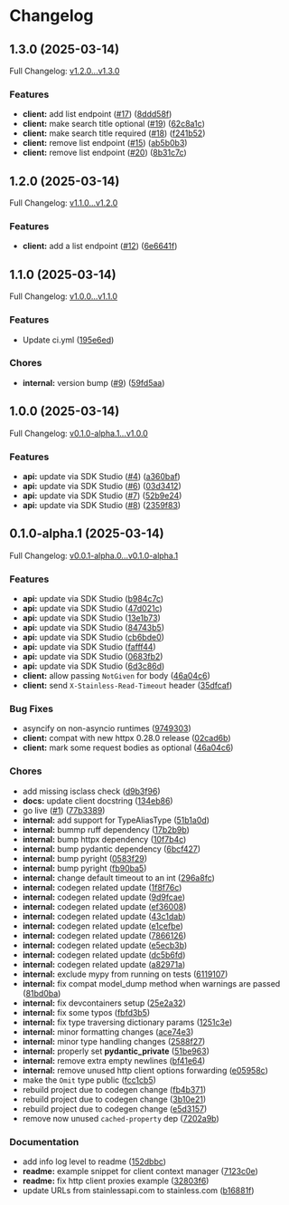 # Changelog

## 1.3.0 (2025-03-14)

Full Changelog: [v1.2.0...v1.3.0](https://github.com/mpatankar/met-museum/compare/v1.2.0...v1.3.0)

### Features

* **client:** add list endpoint ([#17](https://github.com/mpatankar/met-museum/issues/17)) ([8ddd58f](https://github.com/mpatankar/met-museum/commit/8ddd58f257dd5451e26dda00d9613d2d3dfe6d4d))
* **client:** make search title optional ([#19](https://github.com/mpatankar/met-museum/issues/19)) ([62c8a1c](https://github.com/mpatankar/met-museum/commit/62c8a1cff2ff7aa5cc37c5741d8d8a656c05a1c1))
* **client:** make search title required ([#18](https://github.com/mpatankar/met-museum/issues/18)) ([f241b52](https://github.com/mpatankar/met-museum/commit/f241b52d2cb4301852a6c2cd2649dbd262ee7e5a))
* **client:** remove list endpoint ([#15](https://github.com/mpatankar/met-museum/issues/15)) ([ab5b0b3](https://github.com/mpatankar/met-museum/commit/ab5b0b3551d94a16a14ba8255a464ab1160c3928))
* **client:** remove list endpoint ([#20](https://github.com/mpatankar/met-museum/issues/20)) ([8b31c7c](https://github.com/mpatankar/met-museum/commit/8b31c7c4c416ff79f615e41f92fba5e84385b470))

## 1.2.0 (2025-03-14)

Full Changelog: [v1.1.0...v1.2.0](https://github.com/mpatankar/met-museum/compare/v1.1.0...v1.2.0)

### Features

* **client:** add a list endpoint ([#12](https://github.com/mpatankar/met-museum/issues/12)) ([6e6641f](https://github.com/mpatankar/met-museum/commit/6e6641f4b076d81edef007ca525a3a1dd3dac67a))

## 1.1.0 (2025-03-14)

Full Changelog: [v1.0.0...v1.1.0](https://github.com/mpatankar/met-museum/compare/v1.0.0...v1.1.0)

### Features

* Update ci.yml ([195e6ed](https://github.com/mpatankar/met-museum/commit/195e6edf2b6727cae142bc678edf31c5b651ed8c))


### Chores

* **internal:** version bump ([#9](https://github.com/mpatankar/met-museum/issues/9)) ([59fd5aa](https://github.com/mpatankar/met-museum/commit/59fd5aa3691d0f2b4c523c051c4a90c7e4719519))

## 1.0.0 (2025-03-14)

Full Changelog: [v0.1.0-alpha.1...v1.0.0](https://github.com/mpatankar/met-museum/compare/v0.1.0-alpha.1...v1.0.0)

### Features

* **api:** update via SDK Studio ([#4](https://github.com/mpatankar/met-museum/issues/4)) ([a360baf](https://github.com/mpatankar/met-museum/commit/a360bafeb7af06562fcd43d5f4420d03175017df))
* **api:** update via SDK Studio ([#6](https://github.com/mpatankar/met-museum/issues/6)) ([03d3412](https://github.com/mpatankar/met-museum/commit/03d34124a106d8558285b72c549bb0629a50014b))
* **api:** update via SDK Studio ([#7](https://github.com/mpatankar/met-museum/issues/7)) ([52b9e24](https://github.com/mpatankar/met-museum/commit/52b9e24c47909f949672b52f5bee469529e41a97))
* **api:** update via SDK Studio ([#8](https://github.com/mpatankar/met-museum/issues/8)) ([2359f83](https://github.com/mpatankar/met-museum/commit/2359f83e288c577026e1a453539b75c088d5026a))

## 0.1.0-alpha.1 (2025-03-14)

Full Changelog: [v0.0.1-alpha.0...v0.1.0-alpha.1](https://github.com/mpatankar/met-museum/compare/v0.0.1-alpha.0...v0.1.0-alpha.1)

### Features

* **api:** update via SDK Studio ([b984c7c](https://github.com/mpatankar/met-museum/commit/b984c7ced8519cca492a2a9f3855a59d50fc78ae))
* **api:** update via SDK Studio ([47d021c](https://github.com/mpatankar/met-museum/commit/47d021ceeceb6a0a442a65f64e65f7bd73027dff))
* **api:** update via SDK Studio ([13e1b73](https://github.com/mpatankar/met-museum/commit/13e1b7331e321c8736802424cd85afd79f68b984))
* **api:** update via SDK Studio ([84743b5](https://github.com/mpatankar/met-museum/commit/84743b5d64a023eb202cc063db50aa22447dfa11))
* **api:** update via SDK Studio ([cb6bde0](https://github.com/mpatankar/met-museum/commit/cb6bde07c4e0de6a9e8085d11c2a9aca61b8f43d))
* **api:** update via SDK Studio ([fafff44](https://github.com/mpatankar/met-museum/commit/fafff4495b6b64a978d883049abfa1fba2768088))
* **api:** update via SDK Studio ([0683fb2](https://github.com/mpatankar/met-museum/commit/0683fb2914116754aeb85ca311f47547c1223429))
* **api:** update via SDK Studio ([6d3c86d](https://github.com/mpatankar/met-museum/commit/6d3c86dfdc893120aaaed22a999a6f588106705c))
* **client:** allow passing `NotGiven` for body ([46a04c6](https://github.com/mpatankar/met-museum/commit/46a04c63c4b42b36e6fa966bab5eedcabbdb4a0a))
* **client:** send `X-Stainless-Read-Timeout` header ([35dfcaf](https://github.com/mpatankar/met-museum/commit/35dfcaf1cdaa7484bd77ad1ba6308e4f03b52839))


### Bug Fixes

* asyncify on non-asyncio runtimes ([9749303](https://github.com/mpatankar/met-museum/commit/9749303483287ccd18cdc1b78de7dec208fbbf6e))
* **client:** compat with new httpx 0.28.0 release ([02cad6b](https://github.com/mpatankar/met-museum/commit/02cad6b5c8a04a339f5251548796b93cf1a986f9))
* **client:** mark some request bodies as optional ([46a04c6](https://github.com/mpatankar/met-museum/commit/46a04c63c4b42b36e6fa966bab5eedcabbdb4a0a))


### Chores

* add missing isclass check ([d9b3f96](https://github.com/mpatankar/met-museum/commit/d9b3f965a18f15ee8ca0365463b1a0aaea886b04))
* **docs:** update client docstring ([134eb86](https://github.com/mpatankar/met-museum/commit/134eb86029c5c4d18adac8b705dfd7f1bf6d6c3e))
* go live ([#1](https://github.com/mpatankar/met-museum/issues/1)) ([77b3389](https://github.com/mpatankar/met-museum/commit/77b338962c7867e85016e539b46b5d94fda6e5c9))
* **internal:** add support for TypeAliasType ([51b1a0d](https://github.com/mpatankar/met-museum/commit/51b1a0d94b72123c8753425fe9066750b0a3fde8))
* **internal:** bummp ruff dependency ([17b2b9b](https://github.com/mpatankar/met-museum/commit/17b2b9b0c95c0f8f3951c06676c64cd9bf2d9533))
* **internal:** bump httpx dependency ([10f7b4c](https://github.com/mpatankar/met-museum/commit/10f7b4c79f9a3bd2f6a317ab07826585c4d009c9))
* **internal:** bump pydantic dependency ([6bcf427](https://github.com/mpatankar/met-museum/commit/6bcf4277b131539c8b530c72f4ff7b1e80cd21bf))
* **internal:** bump pyright ([0583f29](https://github.com/mpatankar/met-museum/commit/0583f290d31a5efbee66fe07be778b163b0cad48))
* **internal:** bump pyright ([fb90ba5](https://github.com/mpatankar/met-museum/commit/fb90ba554eeb57b77d2766324cf141c977935156))
* **internal:** change default timeout to an int ([296a8fc](https://github.com/mpatankar/met-museum/commit/296a8fc84d2afdae212dfd167113930b57a91116))
* **internal:** codegen related update ([1f8f76c](https://github.com/mpatankar/met-museum/commit/1f8f76cbbe0d03f6426906d83ae85f5d3ca8d090))
* **internal:** codegen related update ([9d9fcae](https://github.com/mpatankar/met-museum/commit/9d9fcaef6d8c0c4143df4183e4769d8551adbb76))
* **internal:** codegen related update ([ef36008](https://github.com/mpatankar/met-museum/commit/ef36008a7ea884eba9b6f61c257f75ef490f5822))
* **internal:** codegen related update ([43c1dab](https://github.com/mpatankar/met-museum/commit/43c1dab5f8e4f1534e87e48288c021809e9d14a8))
* **internal:** codegen related update ([e1cefbe](https://github.com/mpatankar/met-museum/commit/e1cefbe02b7eb0c10075700bf08c88485bb6f9f5))
* **internal:** codegen related update ([7866126](https://github.com/mpatankar/met-museum/commit/786612690e1dccbbdfa2961d3e2d3d13ce06d027))
* **internal:** codegen related update ([e5ecb3b](https://github.com/mpatankar/met-museum/commit/e5ecb3b2ba43a94576de4eb745af774e92c895a1))
* **internal:** codegen related update ([dc5b6fd](https://github.com/mpatankar/met-museum/commit/dc5b6fd5661e67465af5cef09a13a6c1bea299eb))
* **internal:** codegen related update ([a82971a](https://github.com/mpatankar/met-museum/commit/a82971a24b3f69027e81869167502b264081bd68))
* **internal:** exclude mypy from running on tests ([6119107](https://github.com/mpatankar/met-museum/commit/61191077922a88b873f4bea70652799f8596a85c))
* **internal:** fix compat model_dump method when warnings are passed ([81bd0ba](https://github.com/mpatankar/met-museum/commit/81bd0ba936f2f93242e38b3e341d0475c63dab86))
* **internal:** fix devcontainers setup ([25e2a32](https://github.com/mpatankar/met-museum/commit/25e2a3273616f5e2374fd3c3762b0a8bbfa4e541))
* **internal:** fix some typos ([fbfd3b5](https://github.com/mpatankar/met-museum/commit/fbfd3b5a3a61af5a57b35a597139730de1bada9e))
* **internal:** fix type traversing dictionary params ([1251c3e](https://github.com/mpatankar/met-museum/commit/1251c3e21b6574f703fd5fa10e0cdcf1658fe8f5))
* **internal:** minor formatting changes ([ace74e3](https://github.com/mpatankar/met-museum/commit/ace74e3dbf364b0798de92e3aa47e11c14f7bb3d))
* **internal:** minor type handling changes ([2588f27](https://github.com/mpatankar/met-museum/commit/2588f277d9a5e8274e4e9fd6cdfb8d24e31c16e8))
* **internal:** properly set __pydantic_private__ ([51be963](https://github.com/mpatankar/met-museum/commit/51be963f71a888f5973d6de18d514a093a0deb00))
* **internal:** remove extra empty newlines ([bf41e64](https://github.com/mpatankar/met-museum/commit/bf41e649ac663ae6f8801a93bd287d88527c0122))
* **internal:** remove unused http client options forwarding ([e05958c](https://github.com/mpatankar/met-museum/commit/e05958c61068208d24586e38857b85098520907f))
* make the `Omit` type public ([fcc1cb5](https://github.com/mpatankar/met-museum/commit/fcc1cb51014e73fedae9012bb610bcf5bc26e66f))
* rebuild project due to codegen change ([fb4b371](https://github.com/mpatankar/met-museum/commit/fb4b371f5e950d7c10d212f65cca62616d6d31b3))
* rebuild project due to codegen change ([3b10e21](https://github.com/mpatankar/met-museum/commit/3b10e21c3c641b5a2d067b5f31a33350e46a41bb))
* rebuild project due to codegen change ([e5d3157](https://github.com/mpatankar/met-museum/commit/e5d3157959f5a6cb8b35a0f47cf82569733eede6))
* remove now unused `cached-property` dep ([7202a9b](https://github.com/mpatankar/met-museum/commit/7202a9b4df70da3a46d528e4eabe4f837bc8fa7d))


### Documentation

* add info log level to readme ([152dbbc](https://github.com/mpatankar/met-museum/commit/152dbbcee0f0ea56491765d0174caca28937b123))
* **readme:** example snippet for client context manager ([7123c0e](https://github.com/mpatankar/met-museum/commit/7123c0e670d8d881c0f64192d737ea082bc4d713))
* **readme:** fix http client proxies example ([32803f6](https://github.com/mpatankar/met-museum/commit/32803f66905dbd7639d7f9011e3f4c5bf274a829))
* update URLs from stainlessapi.com to stainless.com ([b16881f](https://github.com/mpatankar/met-museum/commit/b16881f3a189968ec12182e52f53bc8e6868cd57))
